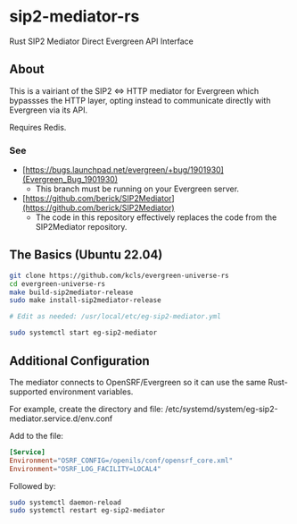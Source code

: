 # sip2-mediator-rs

Rust SIP2 Mediator Direct Evergreen API Interface

## About

This is a vairiant of the SIP2 <=> HTTP mediator for Evergreen which 
bypassses the HTTP layer, opting instead to communicate directly
with Evergreen via its API.

Requires Redis.

### See 

* [https://bugs.launchpad.net/evergreen/+bug/1901930](Evergreen_Bug_1901930)
    * This branch must be running on your Evergreen server.
* [https://github.com/berick/SIP2Mediator](https://github.com/berick/SIP2Mediator)
    * The code in this repository effectively replaces the code from 
      the SIP2Mediator repository.

## The Basics (Ubuntu 22.04)

```sh
git clone https://github.com/kcls/evergreen-universe-rs                                  
cd evergreen-universe-rs
make build-sip2mediator-release                                                
sudo make install-sip2mediator-release                                         

# Edit as needed: /usr/local/etc/eg-sip2-mediator.yml

sudo systemctl start eg-sip2-mediator
```

## Additional Configuration

The mediator connects to OpenSRF/Evergreen so it can use the same
Rust-supported environment variables.

For example, create the directory and file: /etc/systemd/system/eg-sip2-mediator.service.d/env.conf

Add to the file:

```conf
[Service]
Environment="OSRF_CONFIG=/openils/conf/opensrf_core.xml"
Environment="OSRF_LOG_FACILITY=LOCAL4"
```

Followed by:

```sh
sudo systemctl daemon-reload
sudo systemctl restart eg-sip2-mediator
```

